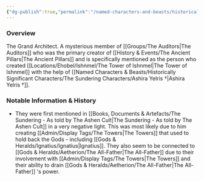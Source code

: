 ```yaml
---
{"dg-publish":true,"permalink":"/named-characters-and-beasts/historically-significant-characters/niaross/","tags":["NPC"]}
---
```



### Overview
The Grand Architect. A mysterious member of [[Groups/The Auditors\|The Auditors]] who was the primary creator of [[History & Events/The Ancient Pillars\|The Ancient Pillars]] and is specifically mentioned as the person who created [[Locations/Ehobel/Ishnmel/The Tower of Ishnmel\|The Tower of Ishnmel]] with the help of [[Named Characters & Beasts/Historically Significant  Characters/The Sundering Characters/Ashira Yelris †\|Ashira Yelris †]]. 

### Notable Information & History 
- They were first mentioned in [[Books, Documents & Artefacts/The Sundering - As told by The Ashen Cult\|The Sundering - As told by The Ashen Cult]] in a very negative light. This was most likely due to him creating [[Admin/Display Tags/The Towers\|The Towers]] that used to hold back the Gods - including [[Gods & Heralds/Ignatius/Ignatius\|Ignatius]]. They also seem to be connected to [[Gods & Heralds/Aetherion/The All-Father\|The All-Father]] due to their involvement with [[Admin/Display Tags/The Towers\|The Towers]] and their ability to drain [[Gods & Heralds/Aetherion/The All-Father\|The All-Father]] 's power.